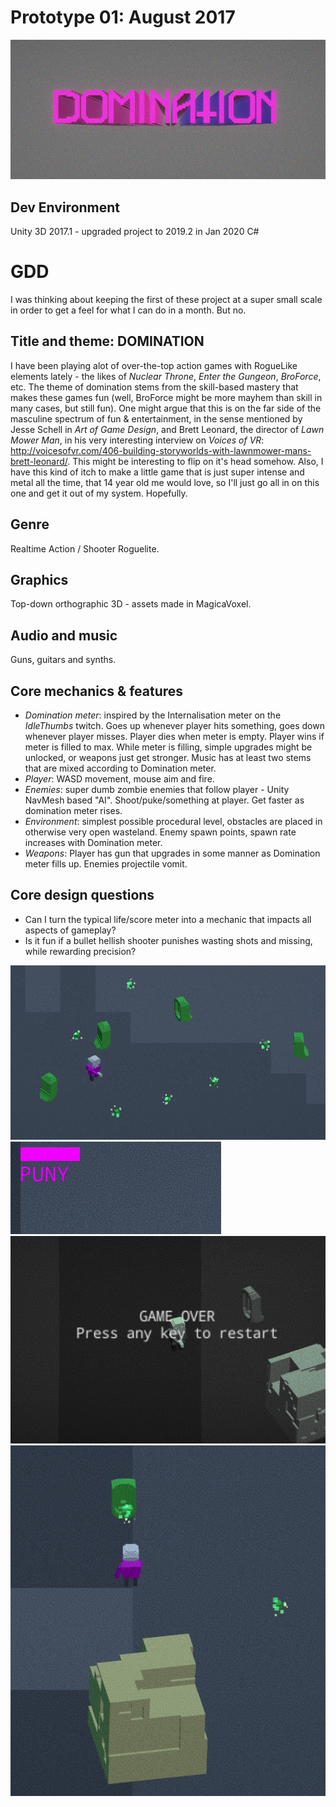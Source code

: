 # Prototype 01: August 2017 #

![Logo](img/Logo.png)

## Dev Environment ##
Unity 3D 2017.1 - upgraded project to 2019.2 in Jan 2020
C#

# GDD #
I was thinking about keeping the first of these project at a super small scale in order to get a feel for what I can do in a month. But no.

## Title and theme: DOMINATION ##
I have been playing alot of over-the-top action games with RogueLike elements lately - the likes of *Nuclear Throne*, *Enter the Gungeon*, *BroForce*, etc.
The theme of domination stems from the skill-based mastery that makes these games fun (well, BroForce might be more mayhem than skill in many cases, but still fun). One might argue that this is on the far side of the masculine spectrum of fun & entertainment, in the sense mentioned by Jesse Schell in *Art of Game Design*, and Brett Leonard, the director of *Lawn Mower Man*, in his very interesting interview on *Voices of VR*: http://voicesofvr.com/406-building-storyworlds-with-lawnmower-mans-brett-leonard/. This might be interesting to flip on it's head somehow.
Also, I have this kind of itch to make a little game that is just super intense and metal all the time, that 14 year old me would love, so I'll just go all in on this one and get it out of my system. Hopefully.

## Genre ##
Realtime Action / Shooter Roguelite.

## Graphics ##
Top-down orthographic 3D - assets made in MagicaVoxel.

## Audio and music ##
Guns, guitars and synths.

## Core mechanics & features ##
- *Domination meter*: inspired by the Internalisation meter on the *IdleThumbs* twitch. Goes up whenever player hits something, goes down whenever player misses. Player dies when meter is empty. Player wins if meter is filled to max. While meter is filling, simple upgrades might be unlocked, or weapons just get stronger. Music has at least two stems that are mixed according to Domination meter.
- *Player*: WASD movement, mouse aim and fire. 
- *Enemies*: super dumb zombie enemies that follow player - Unity NavMesh based "AI". Shoot/puke/something at player. Get faster as domination meter rises.
- *Environment*: simplest possible procedural level, obstacles are placed in otherwise very open wasteland. Enemy spawn points, spawn rate increases with Domination meter.
- *Weapons*: Player has gun that upgrades in some manner as Domination meter fills up. Enemies projectile vomit.

## Core design questions ##
- Can I turn the typical life/score meter into a mechanic that impacts all aspects of gameplay?
- Is it fun if a bullet hellish shooter punishes wasting shots and missing, while rewarding precision?

![Gameplay01](img/Gameplay01.png)
![Puny](img/Puny.png)
![GameOVer](img/GameOver.png)
![Gameplay02](img/Gameplay02.png)
